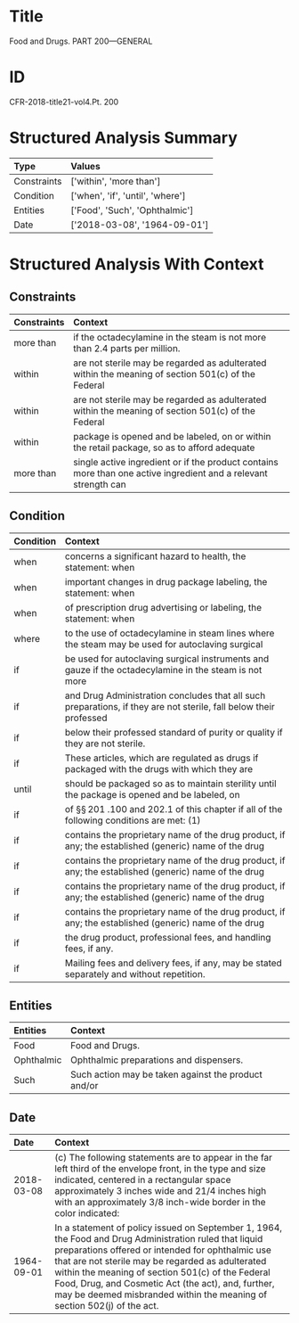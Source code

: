 # Title

 Food and Drugs. PART 200—GENERAL


# ID

 CFR-2018-title21-vol4.Pt. 200


# Structured Analysis Summary

| Type        | Values                           |
|:------------|:---------------------------------|
| Constraints | ['within', 'more than']          |
| Condition   | ['when', 'if', 'until', 'where'] |
| Entities    | ['Food', 'Such', 'Ophthalmic']   |
| Date        | ['2018-03-08', '1964-09-01']     |


# Structured Analysis With Context

 


## Constraints

| Constraints   | Context                                                                                                         |
|:--------------|:----------------------------------------------------------------------------------------------------------------|
| more than     | if the octadecylamine in the steam is not more than  2.4 parts per million.                                     |
| within        | are not sterile may be regarded as adulterated within the meaning of section 501(c) of the Federal              |
| within        | are not sterile may be regarded as adulterated within the meaning of section 501(c) of the Federal              |
| within        | package is opened and be labeled, on or within the retail package, so as to afford adequate                     |
| more than     | single active ingredient or if the product contains more than one active ingredient and a relevant strength can |


## Condition

| Condition   | Context                                                                                                           |
|:------------|:------------------------------------------------------------------------------------------------------------------|
| when        | concerns a significant hazard to health, the statement: when                                                      |
| when        | important changes in drug package labeling, the statement: when                                                   |
| when        | of prescription drug advertising or labeling, the statement: when                                                 |
| where       | to the use of octadecylamine in steam lines where the steam may be used for autoclaving surgical                  |
| if          | be used for autoclaving surgical instruments and gauze if the octadecylamine in the steam is not more             |
| if          | and Drug Administration concludes that all such preparations, if they are not sterile, fall below their professed |
| if          | below their professed standard of purity or quality if  they are not sterile.                                     |
| if          | These articles, which are regulated as drugs  if packaged with the drugs with which they are                      |
| until       | should be packaged so as to maintain sterility until the package is opened and be labeled, on                     |
| if          | of &#167;&#167;&#8201;201 .100 and 202.1 of this chapter if all of the following conditions are met: (1)          |
| if          | contains the proprietary name of the drug product, if any; the established (generic) name of the drug             |
| if          | contains the proprietary name of the drug product, if any; the established (generic) name of the drug             |
| if          | contains the proprietary name of the drug product, if any; the established (generic) name of the drug             |
| if          | contains the proprietary name of the drug product, if any; the established (generic) name of the drug             |
| if          | the drug product, professional fees, and handling fees, if  any.                                                  |
| if          | Mailing fees and delivery fees,  if  any, may be stated separately and without repetition.                        |


## Entities

| Entities   | Context                                             |
|:-----------|:----------------------------------------------------|
| Food       | Food  and Drugs.                                    |
| Ophthalmic | Ophthalmic  preparations and dispensers.            |
| Such       | Such action may be taken against the product and/or |


## Date

| Date       | Context                                                                                                                                                                                                                                                                                                                                                                                              |
|:-----------|:-----------------------------------------------------------------------------------------------------------------------------------------------------------------------------------------------------------------------------------------------------------------------------------------------------------------------------------------------------------------------------------------------------|
| 2018-03-08 | (c) The following statements are to appear in the far left third of the envelope front, in the type and size indicated, centered in a rectangular space approximately 3 inches wide and 21/4 inches high with an approximately 3/8 inch-wide border in the color indicated:                                                                                                                          |
| 1964-09-01 | In a statement of policy issued on September 1, 1964, the Food and Drug Administration ruled that liquid preparations offered or intended for ophthalmic use that are not sterile may be regarded as adulterated within the meaning of section 501(c) of the Federal Food, Drug, and Cosmetic Act (the act), and, further, may be deemed misbranded within the meaning of section 502(j) of the act. |


